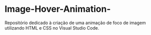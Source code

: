 # Image-Hover-Animation-
Repositório dedicado à criação de uma animação de foco de imagem utilizando HTML e CSS no Visual Studio Code.
